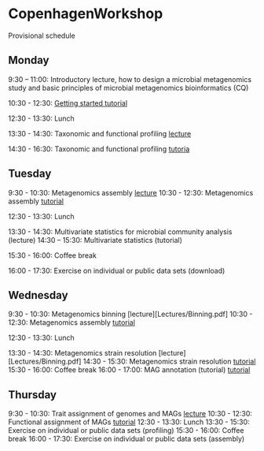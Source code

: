 # CopenhagenWorkshop


Provisional schedule

## Monday

9:30 – 11:00: Introductory lecture, how to design a microbial metagenomics study and 
basic principles of microbial metagenomics bioinformatics (CQ)

10:30 - 12:30: [Getting started tutorial](Tutorials/GettingStarted.md)

12:30 - 13:30: Lunch

13:30 - 14:30: Taxonomic and functional profiling [lecture](Lectures/Profiling.pdf)

14:30 - 16:30: Taxonomic and functional profiling [tutoria](Tutorials/Profiling.md)

## Tuesday

9:30 - 10:30: Metagenomics assembly [lecture](Lectures/Assembly.pdf)
10:30 - 12:30: Metagenomics assembly [tutorial](Tutorials/Assembly.md)

12:30 - 13:30: Lunch

13:30 - 14:30: Multivariate statistics for microbial community analysis (lecture)
14:30 – 15:30: Multivariate statistics (tutorial)

15:30 - 16:00: Coffee break

16:00 - 17:30: Exercise on individual or public data sets (download) 

## Wednesday 

9:30 - 10:30: Metagenomics binning [lecture][Lectures/Binning.pdf]
10:30 - 12:30: Metagenomics assembly [tutorial](Tutorials/Binning.md)

12:30 - 13:30: Lunch

13:30 - 14:30: Metagenomics strain resolution [lecture][Lectures/Binning.pdf]
14:30 - 15:30: Metagenomics strain resolution [tutorial](Tutorials/Binning.md)
15:30 - 16:00: Coffee break
16:00 - 17:00: MAG annotation (tutorial) [tutorial](Tutorials/MAGs.md)

## Thursday

9:30 - 10:30: Trait assignment of genomes and MAGs [lecture](Lectures/Traits.pdf)
10:30 - 12:30: Functional assignment of MAGs [tutorial](tutorial/Traits.md)
12:30 - 13:30: Lunch
13:30 - 15:30: Exercise on individual or public data sets (profiling)
15:30 - 16:00: Coffee break
16:00 - 17:30: Exercise on individual or public data sets (assembly)


